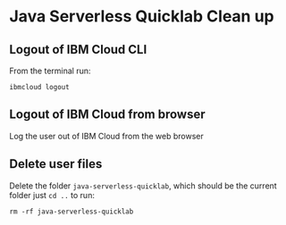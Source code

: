 # Java Serverless Quicklab Clean up

## Logout of IBM Cloud CLI

From the terminal run:

```
ibmcloud logout
```

## Logout of IBM Cloud from browser

Log the user out of IBM Cloud from the web browser

## Delete user files

Delete the folder `java-serverless-quicklab`, which should be the current folder just `cd ..` to run:

```
rm -rf java-serverless-quicklab
```
